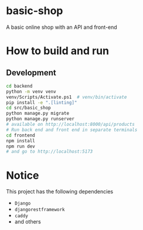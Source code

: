 # basic-shop

A basic online shop with an API and front-end

# How to build and run

## Development

```bash
cd backend
python -m venv venv
venv/Scripts/Activate.ps1  # venv/bin/activate
pip install -e ".[linting]"
cd src/basic_shop
python manage.py migrate
python manage.py runserver
# available on http://localhost:8000/api/products
# Run back end and front end in separate terminals
cd frontend
npm install
npm run dev
# and go to http://localhost:5173
```

# Notice

This project has the following dependencies

- `Django`
- `djangorestframework`
- `caddy`
- and others
